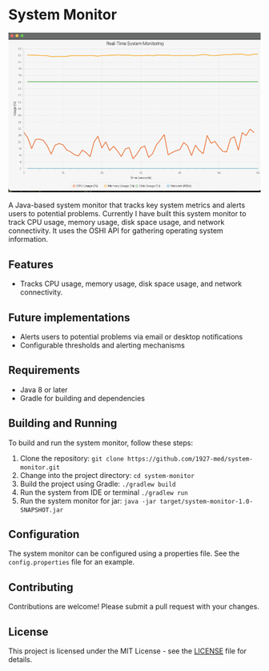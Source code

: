 # System Monitor
![System Monitor Screenshot](./images/screenshot.png)

A Java-based system monitor that tracks key system metrics and alerts users to potential problems.
Currently I have built this system monitor to track CPU usage, memory usage, disk space usage, and network connectivity. It uses the OSHI API for gathering operating system information. 

## Features
* Tracks CPU usage, memory usage, disk space usage, and network connectivity.

## Future implementations
* Alerts users to potential problems via email or desktop notifications
* Configurable thresholds and alerting mechanisms

## Requirements

* Java 8 or later
* Gradle for building and dependencies

## Building and Running

To build and run the system monitor, follow these steps:

1. Clone the repository: `git clone https://github.com/1927-med/system-monitor.git`
2. Change into the project directory: `cd system-monitor`
3. Build the project using Gradle: `./gradlew build`
4. Run the system from IDE or terminal `./gradlew run`
5. Run the system monitor for jar: `java -jar target/system-monitor-1.0-SNAPSHOT.jar`

## Configuration

The system monitor can be configured using a properties file. See the `config.properties` file for an example.

## Contributing

Contributions are welcome! Please submit a pull request with your changes. 

## License

This project is licensed under the MIT License - see the [LICENSE](LICENSE) file for details.


